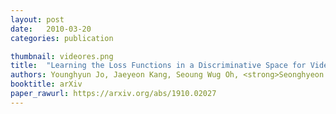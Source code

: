 ```yaml
---
layout: post
date:   2010-03-20
categories: publication

thumbnail: videores.png
title:  "Learning the Loss Functions in a Discriminative Space for Video Restoration"
authors: Younghyun Jo, Jaeyeon Kang, Seoung Wug Oh, <strong>Seonghyeon Nam</strong>, Peter Vajda, Seon Joo Kim
booktitle: arXiv
paper_rawurl: https://arxiv.org/abs/1910.02027
---
```

